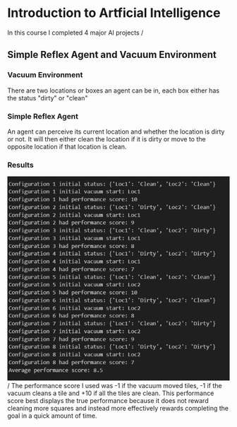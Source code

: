# Introduction to Artficial Intelligence

In this course I completed 4 major AI projects /

## Simple Reflex Agent and Vacuum Environment
### Vacuum Environment
There are two locations or boxes an agent can be in, each box either has the status "dirty" or "clean"

### Simple Reflex Agent
An agent can perceive its current location and whether the location is dirty or not. It will then either clean the location if it is dirty or move to the opposite location if that location is clean.

### Results
![Screenshot](VacuumReflexAgentResults.png) /
The performance score I used was -1 if the vacuum moved tiles, -1 if the vacuum cleans a tile and +10 if all the tiles are clean. This performance score best displays the true performance because it does not reward cleaning more squares and instead more effectively rewards completing the goal in a quick amount of time. 

##
